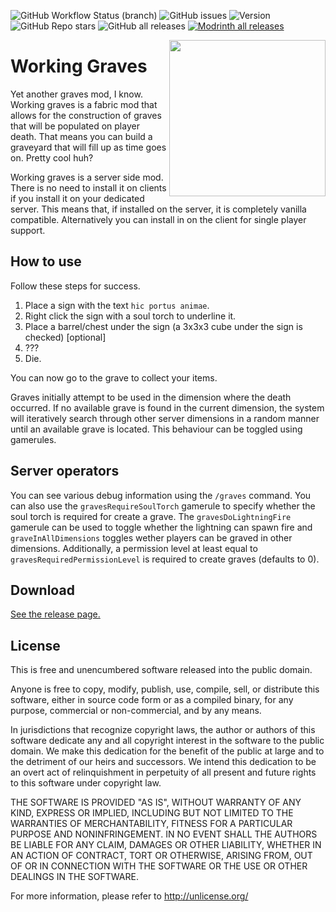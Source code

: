 <img alt="GitHub Workflow Status (branch)" src="https://img.shields.io/github/actions/workflow/status/StoneLabs/working-graves/build.yml?branch=master&label=master&style=flat-square"> <img alt="GitHub issues" src="https://img.shields.io/github/issues/StoneLabs/working-graves?style=flat-square"> <img alt="Version" src="https://img.shields.io/badge/Minecraft%20Version-1.20.2-blue?style=flat-square"> <img alt="GitHub Repo stars" src="https://img.shields.io/github/stars/StoneLabs/working-graves?style=flat-square"> <img alt="GitHub all releases" src="https://img.shields.io/github/downloads/StoneLabs/working-graves/total?color=gold&label=GH Downloads&style=flat-square"> <a href="https://modrinth.com/mod/working-graves"><img alt="Modrinth all releases" src="https://img.shields.io/modrinth/dt/GU61bZwi?color=gold&label=Modrinth Downloads&style=flat-square"></a>

<img src="https://user-images.githubusercontent.com/19885942/133668909-406ae7e7-3012-4444-b2c4-392c94d51837.png" align="right" width="250" />

# Working Graves

Yet another graves mod, I know. Working graves is a fabric mod that allows for the construction of graves that will be populated on player death. That means you can build a graveyard that will fill up as time goes on. Pretty cool huh?

Working graves is a server side mod. There is no need to install it on clients if you install it on your dedicated server. This means that, if installed on the server, it is completely vanilla compatible. Alternatively you can install in on the client for single player support.

## How to use

Follow these steps for success.
1. Place a sign with the text `hic portus animae`.
2. Right click the sign with a soul torch to underline it.
3. Place a barrel/chest under the sign (a 3x3x3 cube under the sign is checked) [optional]
4. ???
5. Die.

You can now go to the grave to collect your items.

Graves initially attempt to be used in the dimension where the death occurred. If no available grave is found in the current dimension, the system will iteratively search through other server dimensions in a random manner until an available grave is located. This behaviour can be toggled using gamerules.

## Server operators

You can see various debug information using the `/graves` command.
You can also use the `gravesRequireSoulTorch` gamerule to specify whether the soul torch is required for create a grave. The `gravesDoLightningFire` gamerule can be used to toggle whether the lightning can spawn fire and `graveInAllDimensions` toggles wether players can be graved in other dimensions. Additionally, a permission level at least equal to `gravesRequiredPermissionLevel` is required to create graves (defaults to 0).

## Download

[See the release page.](https://github.com/StoneLabs/working-graves/releases)

## License

This is free and unencumbered software released into the public domain.

Anyone is free to copy, modify, publish, use, compile, sell, or
distribute this software, either in source code form or as a compiled
binary, for any purpose, commercial or non-commercial, and by any
means.

In jurisdictions that recognize copyright laws, the author or authors
of this software dedicate any and all copyright interest in the
software to the public domain. We make this dedication for the benefit
of the public at large and to the detriment of our heirs and
successors. We intend this dedication to be an overt act of
relinquishment in perpetuity of all present and future rights to this
software under copyright law.

THE SOFTWARE IS PROVIDED "AS IS", WITHOUT WARRANTY OF ANY KIND,
EXPRESS OR IMPLIED, INCLUDING BUT NOT LIMITED TO THE WARRANTIES OF
MERCHANTABILITY, FITNESS FOR A PARTICULAR PURPOSE AND NONINFRINGEMENT.
IN NO EVENT SHALL THE AUTHORS BE LIABLE FOR ANY CLAIM, DAMAGES OR
OTHER LIABILITY, WHETHER IN AN ACTION OF CONTRACT, TORT OR OTHERWISE,
ARISING FROM, OUT OF OR IN CONNECTION WITH THE SOFTWARE OR THE USE OR
OTHER DEALINGS IN THE SOFTWARE.

For more information, please refer to <http://unlicense.org/>
